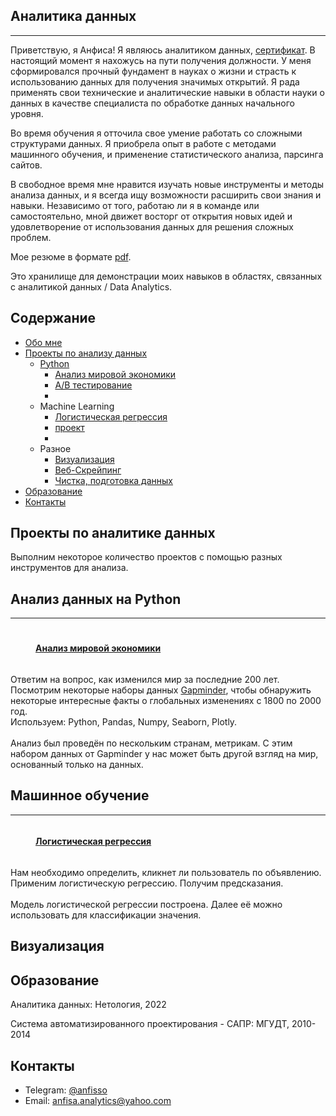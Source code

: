 <h2 id="about">Аналитика данных</h2>

*** 
Приветствую, я Анфиса! Я являюсь аналитиком данных, [сертификат](https://github.com/AnfisaAnalytics/myProfile/blob/eb560867ebc51615d8c81b7ddb83ab86522ccdbf/file/%D0%A1%D0%B5%D1%80%D1%82%D0%B8%D1%84%D0%B8%D0%BA%D0%B0%D1%82%20%D0%BD%D0%B5%D1%82%D0%BE%D0%BB%D0%BE%D0%B3%D0%B8%D1%8F.pdf). В настоящий момент я нахожусь на пути получения должности. У меня сформировался прочный фундамент в науках о жизни и страсть к использованию данных для получения значимых открытий. Я рада применять свои технические и аналитические навыки в области науки о данных в качестве специалиста по обработке данных начального уровня.

Во время обучения я отточила свое умение работать со сложными структурами данных. Я приобрела опыт в работе с методами машинного обучения, и применение статистического анализа, парсинга сайтов. 

В свободное время мне нравится изучать новые инструменты и методы анализа данных, и я всегда ищу возможности расширить свои знания и навыки. Независимо от того, работаю ли я в команде или самостоятельно, мной движет восторг от открытия новых идей и удовлетворение от использования данных для решения сложных проблем.

Мое резюме в формате [pdf](https://github.com/AnfisaAnalytics/myProfile/blob/74b6340dea626e096470d25abd648de250b0462c/file/%D0%A0%D0%B5%D0%B7%D1%8E%D0%BC%D0%B5-%D0%93%D0%B0%D0%BD%D0%BD%D0%BE%D0%B2%D0%B0%20%D0%90.%D0%90.pdf).

Это хранилище для демонстрации моих навыков в областях, связанных с аналитикой данных / Data Analytics.

## Содержание
<ul>
  <li><a href="#about">Обо мне</a></li>
  <li>
    <a href="#project">Проекты по анализу данных
     <ul> 
         <li>Python
    <ul>
      <li><a href="#p1">Анализ мировой экономики</a></li>
      <li><a href="#p2">A/B тестирование</a></li>
      <li><a href="#p3"></a></li>
    </ul>
  </li>
  <li>Machine Learning
    <ul>
      <li><a href="#p4">Логистическая регрессия</a></li>
      <li><a href="#p5">проект</a></li>
      <li><a href="#p6"></a></li>
    </ul>
  </li>
  <li>Разное
    <ul>
      <li><a href="#p1">Визуализация</a></li>
      <li><a href="#p2">Веб-Скрейпинг</a></li>
      <li><a href="#p2">Чистка, подготовка данных</a></li>
    </ul>
  </li>
</a>
         </ul>
</li>
  <li><a href="#education">Образование</a></li>
  <li><a href="#contacts">Контакты</a></li>
</ul>


<h2 id="project">Проекты по аналитике данных</h2>
 Выполним некоторое количество проектов с помощью разных инструментов для анализа.
 <h2>Анализ данных на Python</h2>

***  

<h4 id="p1"><h4>
<h4 style='display: inline-block; margin-left: 40px;'><a href="https://github.com/AnfisaAnalytics/myProfile/blob/590d2962cf47f9248d527c75596531544ee13437/portfolio/01%20-%20Data%20Analysis%20with%20Python/Analysis_economic.ipynb">Анализ мировой экономики</a></h4>
<p>
Ответим на вопрос, как изменился мир за последние 200 лет.<br>
Посмотрим некоторые наборы данных <a href="https://www.gapminder.org">Gapminder</a>, чтобы обнаружить некоторые интересные факты о глобальных изменениях с 1800 по 2000 год.
<br>
Используем: Python, Pandas, Numpy, Seaborn, Plotly.
<br><br>
 Анализ был проведён по нескольким странам, метрикам. С этим набором данных от Gapminder у нас может быть другой взгляд на мир, основанный только на данных.</p>

<h2 id="p2"></h2>
<h2>Машинное обучение</h2>

***
<h4 id="p4" style='display: inline-block; margin-left: 40px;'><a href="https://github.com/AnfisaAnalytics/myProfile/blob/61b41eb701201a38f8f684cd1280416ebd504a4a/portfolio/02%20-%20Machine%20Learning/%D0%9B%D0%BE%D0%B3%D0%B8%D1%81%D1%82%D0%B8%D1%87%D0%B5%D1%81%D0%BA%D0%B0%D1%8F%20%D1%80%D0%B5%D0%B3%D1%80%D0%B5%D1%81%D0%B8%D1%8F.ipynb">Логистическая регрессия</a></h4>
<p> 
Нам необходимо определить, кликнет ли пользователь по объявлению. Применим логистическую регрессию. Получим предсказания. 
<br><br>
 Модель логистической регрессии построена. Далее её можно использовать для классификации значения.</p>
 
 
 <h2 id="p3">Визуализация</h2>
  
  

<h2 id="education">Образование</h2>

Аналитика данных: Нетология, 2022

Система автоматизированного проектирования - САПР: МГУДТ, 2010-2014



<h2 id="contacts">Контакты</h2>

* Telegram: [@anfisso](https://t.me/anfisso)
* Email: [anfisa.analytics@yahoo.com](https://mail.yahoo.com)

